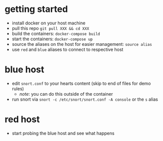 # getting started

- install docker on your host machine
- pull this repo `git pull XXX && cd XXX`
- build the containers: `docker-compose build`
- start the containers: `docker-compose up`
- source the aliases on the host for easier management: `source alias`
- use `red` and `blue` aliases to connect to respective host

# blue host

- edit `snort.conf` to your hearts content (skip to end of files for demo rules)
  - _note_: you can do this outside of the container
- run snort via `snort -c /etc/snort/snort.conf -A console` or the `s` alias

# red host

- start probing the blue host and see what happens
